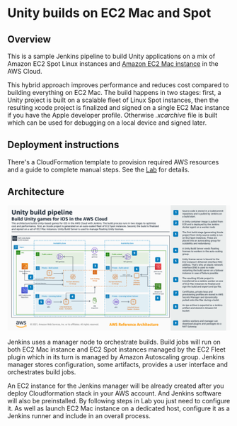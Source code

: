 # Unity builds on EC2 Mac and Spot

## Overview

This is a sample Jenkins pipeline to build Unity applications on a mix of Amazon EC2 Spot Linux instances and [Amazon EC2 Mac instance](https://aws.amazon.com/ec2/instance-types/mac/) in the AWS Cloud.

This hybrid approach improves performance and reduces cost compared to building everything on EC2 Mac. The build happens in two stages: first, a Unity project is built on a scalable fleet of Linux Spot instances, then the resulting xcode project is finalized and signed on a single EC2 Mac instance if you have the Apple developer profile. Otherwise *.xcarchive* file is built which can be used for debugging on a local device and signed later.

## Deployment instructions

There's a CloudFormation template to provision required AWS resources and a guide to complete manual steps. See the [Lab](https://catalog.us-east-1.prod.workshops.aws/workshops/43e96ac6-6d4f-4d99-af97-3ac2a5987391/en-US/020-build-farms/060-labs-unity-mac) for details.

## Architecture
![Arch diagram](./Unity_build_pipeline.png)

Jenkins uses a manager node to orchestrate builds. Build jobs will run on both EC2 Mac instance and EC2 Spot instances managed by the EC2 Fleet plugin which in its turn is managed by Amazon Autoscaling group. Jenkins manager stores configuration, some artifacts, provides a user interface and orchestrates build jobs.

An EC2 instance for the Jenkins manager will be already created after you deploy Cloudformation stack in your AWS account. And Jenkins software will also be preinstalled. By following steps in Lab you just need to configure it. As well as launch EC2 Mac instance on a dedicated host, configure it as a Jenkins runner and include in an overall process.



